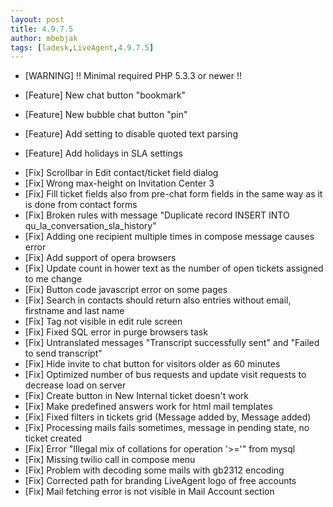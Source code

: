 ```yaml
---
layout: post
title: 4.9.7.5
author: mbebjak
tags: [ladesk,LiveAgent,4.9.7.5]
---
```



- [WARNING] !! Minimal required PHP 5.3.3 or newer !!

- [Feature] New chat button "bookmark"
- [Feature] New bubble chat button "pin"
- [Feature] Add setting to disable quoted text parsing
- [Feature] Add holidays in SLA settings

<!--more-->

- [Fix] Scrollbar in Edit contact/ticket field dialog
- [Fix] Wrong max-height on Invitation Center 3
- [Fix] Fill ticket fields also from pre-chat form fields in the same way as it is done from contact forms
- [Fix] Broken rules with message "Duplicate record INSERT INTO qu_la_conversation_sla_history"
- [Fix] Adding one recipient multiple times in compose message causes error
- [Fix] Add support of opera browsers
- [Fix] Update count in hower text as the number of open tickets assigned to me change
- [Fix] Button code javascript error on some pages
- [Fix] Search in contacts should return also entries without email, firstname and last name
- [Fix] Tag not visible in edit rule screen
- [Fix] Fixed SQL error in purge browsers task
- [Fix] Untranslated messages "Transcript successfully sent" and "Failed to send transcript"
- [Fix] Hide invite to chat button for visitors older as 60 minutes
- [Fix] Optimized number of bus requests and update visit requests to decrease load on server
- [Fix] Create button in New Internal ticket doesn't work
- [Fix] Make predefined answers work for html mail templates
- [Fix] Fixed filters in tickets grid (Message added by, Message added)
- [Fix] Processing mails fails sometimes, message in pending state, no ticket created
- [Fix] Error "Illegal mix of collations for operation '>='" from mysql
- [Fix] Missing twilio call in compose menu
- [Fix] Problem with decoding some mails with gb2312 encoding
- [Fix] Corrected path for branding LiveAgent logo of free accounts
- [Fix] Mail fetching error is not visible in Mail Account section
